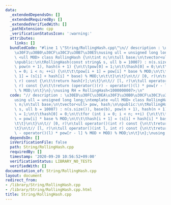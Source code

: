 ```yaml
---
data:
  _extendedDependsOn: []
  _extendedRequiredBy: []
  _extendedVerifiedWith: []
  _pathExtension: cpp
  _verificationStatusIcon: ':warning:'
  attributes:
    links: []
  bundledCode: "#line 1 \"String/RollingHash.cpp\"\n// description : \u30ED\u30FC\u30EA\
    \u30F3\u30B0\u30CF\u30C3\u30B7\u30E5\nusing ull = unsigned long long;\ntemplate\
    \ <ull MOD> class RollingHash {\n\tint n;\n\tull base;\n\tvector<ull> pow, hash;\n\
    \npublic:\n\tRollingHash(const string& s, ull b = 10007) : n(s.size()), base(b),\
    \ pow(n + 1), hash(n + 1) {\n\t\tpow[0] = 1;\n\t\thash[0] = 0;\n\t\tfor (int i\
    \ = 0; i < n; ++i) {\n\t\t\tpow[i + 1] = pow[i] * base % MOD;\n\t\t\thash[i +\
    \ 1] = (s[i] + hash[i] * base) % MOD;\n\t\t}\n\t}\n\t// [0, r)\n\tull operator()(int\
    \ r) const {\n\t\treturn hash[r];\n\t}\n\t// [l, r)\n\tull operator()(int l, int\
    \ r) const {\n\t\treturn (operator()(r) - operator()(l) * pow[r - l] % MOD + MOD)\
    \ % MOD;\n\t}\n};\nusing RH = RollingHash<1000000007>;\n"
  code: "// description : \u30ED\u30FC\u30EA\u30F3\u30B0\u30CF\u30C3\u30B7\u30E5\n\
    using ull = unsigned long long;\ntemplate <ull MOD> class RollingHash {\n\tint\
    \ n;\n\tull base;\n\tvector<ull> pow, hash;\n\npublic:\n\tRollingHash(const string&\
    \ s, ull b = 10007) : n(s.size()), base(b), pow(n + 1), hash(n + 1) {\n\t\tpow[0]\
    \ = 1;\n\t\thash[0] = 0;\n\t\tfor (int i = 0; i < n; ++i) {\n\t\t\tpow[i + 1]\
    \ = pow[i] * base % MOD;\n\t\t\thash[i + 1] = (s[i] + hash[i] * base) % MOD;\n\
    \t\t}\n\t}\n\t// [0, r)\n\tull operator()(int r) const {\n\t\treturn hash[r];\n\
    \t}\n\t// [l, r)\n\tull operator()(int l, int r) const {\n\t\treturn (operator()(r)\
    \ - operator()(l) * pow[r - l] % MOD + MOD) % MOD;\n\t}\n};\nusing RH = RollingHash<1000000007>;"
  dependsOn: []
  isVerificationFile: false
  path: String/RollingHash.cpp
  requiredBy: []
  timestamp: '2020-09-20 10:56:52+09:00'
  verificationStatus: LIBRARY_NO_TESTS
  verifiedWith: []
documentation_of: String/RollingHash.cpp
layout: document
redirect_from:
- /library/String/RollingHash.cpp
- /library/String/RollingHash.cpp.html
title: String/RollingHash.cpp
---
```

